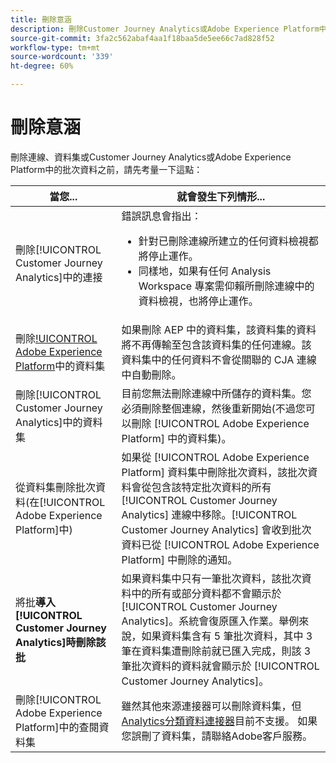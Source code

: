 ```yaml
---
title: 刪除意涵
description: 刪除Customer Journey Analytics或Adobe Experience Platform中的連線、資料集或批次時，會發生什麼事。
source-git-commit: 3fa2c562abaf4aa1f18baa5de5ee66c7ad828f52
workflow-type: tm+mt
source-wordcount: '339'
ht-degree: 60%

---
```


# 刪除意涵

刪除連線、資料集或Customer Journey Analytics或Adobe Experience Platform中的批次資料之前，請先考量一下這點：

| 當您... | 就會發生下列情形... |
| --- | --- |
| 刪除[!UICONTROL Customer Journey Analytics]中的連接 | 錯誤訊息會指出：<ul><li>針對已刪除連線所建立的任何資料檢視都將停止運作。</li><li> 同樣地，如果有任何 Analysis Workspace 專案需仰賴所刪除連線中的資料檢視，也將停止運作。</li></ul> |
| 刪除[!UICONTROL Adobe Experience Platform](AEP)中的資料集 | 如果刪除 AEP 中的資料集，該資料集的資料將不再傳輸至包含該資料集的任何連線。該資料集中的任何資料不會從關聯的 CJA 連線中自動刪除。 |
| 刪除[!UICONTROL Customer Journey Analytics]中的資料集 | 目前您無法刪除連線中所儲存的資料集。您必須刪除整個連線，然後重新開始(不過您可以刪除 [!UICONTROL Adobe Experience Platform] 中的資料集)。 |
| 從資料集刪除批次資料(在[!UICONTROL Adobe Experience Platform]中) | 如果從 [!UICONTROL Adobe Experience Platform] 資料集中刪除批次資料，該批次資料會從包含該特定批次資料的所有 [!UICONTROL Customer Journey Analytics] 連線中移除。[!UICONTROL Customer Journey Analytics] 會收到批次資料已從 [!UICONTROL Adobe Experience Platform] 中刪除的通知。 |
| 將批&#x200B;**導入[!UICONTROL Customer Journey Analytics]時刪除該批** | 如果資料集中只有一筆批次資料，該批次資料中的所有或部分資料都不會顯示於 [!UICONTROL Customer Journey Analytics]。系統會復原匯入作業。舉例來說，如果資料集含有 5 筆批次資料，其中 3 筆在資料集遭刪除前就已匯入完成，則該 3 筆批次資料的資料就會顯示於 [!UICONTROL Customer Journey Analytics]。 |
| 刪除[!UICONTROL Adobe Experience Platform]中的查閱資料集 | 雖然其他來源連接器可以刪除資料集，但[Analytics分類資料連接器](https://experienceleague.adobe.com/docs/experience-platform/sources/ui-tutorials/create/adobe-applications/classifications.html?lang=en)目前不支援。 如果您誤刪了資料集，請聯絡Adobe客戶服務。 |